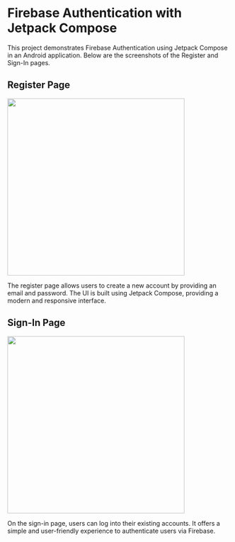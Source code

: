 # Firebase Authentication with Jetpack Compose

This project demonstrates Firebase Authentication using Jetpack Compose in an Android application. Below are the screenshots of the Register and Sign-In pages.

## Register Page

<img src="https://github.com/NoobCoderraj/Firebase-Authentication-Page/assets/147415521/d80aba12-075a-4a7c-85d3-82bd252ec33d" width="400">

The register page allows users to create a new account by providing an email and password. The UI is built using Jetpack Compose, providing a modern and responsive interface.

## Sign-In Page

<img src="https://github.com/NoobCoderraj/Firebase-Authentication-Page/assets/147415521/61baa307-c9de-42ea-9180-49a1f271a9ab" width="400">

On the sign-in page, users can log into their existing accounts. It offers a simple and user-friendly experience to authenticate users via Firebase.

